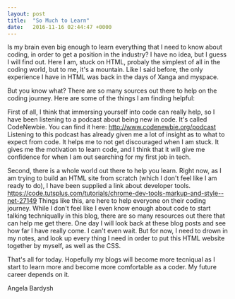 ```yaml
---
layout: post
title:  "So Much to Learn"
date:   2016-11-16 02:44:47 +0000
---
```



Is my brain even big enough to learn everything that I need to know about coding, in order to get a position in the industry? I have no idea, but I guess I will find out. Here I am, stuck on HTML, probaly the simplest of all in the coding world, but to me, it's a mountain. Like I said before, the only experience I have in HTML was back in the days of Xanga and myspace. 

But you know what? There are so many sources out there to help on the coding journey. Here are some of the things I am finding helpful:

First of all, I think that immersing yourself into code can really help, so I have been listening to a podcast about being new in code. It's called CodeNewbie. You can find it here: http://www.codenewbie.org/podcast
Listening to this podcast has already given me a lot of insight as to what to expect from code. It helps me to not get discouraged when I am stuck. It gives me the motivation to learn code, and I think that it will give me confidence for when I am out searching for my first job in tech. 

Second, there is a whole world out there to help you learn. Right now, as I am trying to build an HTML site from scratch (which I don't feel like I am ready to do), I have been supplied a link about developer tools. https://code.tutsplus.com/tutorials/chrome-dev-tools-markup-and-style--net-27149
Things like this, are here to help everyone on their coding journey. While I don't feel like I even know enough about code to start talking techniqually in this blog, there are so many resources out there that can help me get there. One day I will look back at these blog posts and see how far I have really come. I can't even wait. But for now, I need to drown in my notes, and look up every thing I need in order to put this HTML website together by myself, as well as the CSS.

That's all for today. Hopefully my blogs will become more tecniqual as I start to learn more and become more comfortable as a coder. My future career depends on it. 

Angela Bardysh
